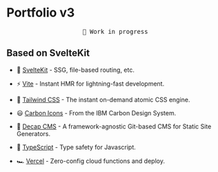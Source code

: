 # Portfolio v3

<pre align="center">
🧪 Work in progress
</pre>

## Based on SvelteKit

- 🧡 [SvelteKit](https://github.com/sveltejs/kit) - SSG, file-based routing, etc.
  
- ⚡️ [Vite](https://github.com/vitejs/vite) - Instant HMR for lightning-fast development.

- 🌊 [Tailwind CSS](https://github.com/tailwindlabs/tailwindcss) - The instant on-demand atomic CSS engine.

- 😃 [Carbon Icons](https://carbondesignsystem.com/elements/icons/library/) - From the IBM Carbon Design System.

- 📰 [Decap CMS](https://github.com/decaporg/decap-cms) - A framework-agnostic Git-based CMS for Static Site Generators.

- 🦾 [TypeScript](https://github.com/microsoft/TypeScript) - Type safety for Javascript.

- 🏎 [Vercel](https://vercel.com/home) - Zero-config cloud functions and deploy.
